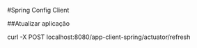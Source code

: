 #Spring Config Client

##Atualizar aplicação

curl -X POST localhost:8080/app-client-spring/actuator/refresh
